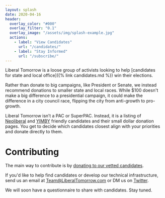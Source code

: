 ```yaml
---
layout: splash
date: 2020-04-16
header:
  overlay_color: "#000"
  overlay_filter: "0.1"
  overlay_image: "/assets/img/splash-example.jpg"
  actions:
    - label: "View Candidates"
      url: "/candidates/"
    - label: "Stay Informed"
      url: "/subscribe/"
---
```



Liberal Tomorrow is a loose group of activists looking to help [candidates for
state and local office]({% link candidates.md %}) win their elections.

Rather than donate to big campaigns, like President or Senate, we instead
recommend donations to smaller state and local races. While $100 doesn't make
a big difference to a presidential campaign, it could make the difference in a
city council race, flipping the city from anti-growth to pro-growth.

Liberal Tomorrow isn’t a PAC or SuperPAC. Instead, it is a listing of
[Neoliberal](https://neoliberalproject.org/about-us) and [YIMBY](https://yimbyaction.org/about/)
friendly candidates and their small dollar donation pages. You get to decide
which candidates closest align with your priorities and donate directly to
them.

# Contributing

The main way to contribute is by [donating to our vetted candidates](https://liberaltomorrow.com/candidates).

If you'd like to help find candidates or develop our technical infrastructure,
send us an email at [Team@LiberalTomorrow.com](mailto:Team@LiberalTomorrow.com)
or DM us on [Twitter](https://twitter.com/LiberalTomorrow).

We will soon have a questionnaire to share with candidates. Stay tuned.

